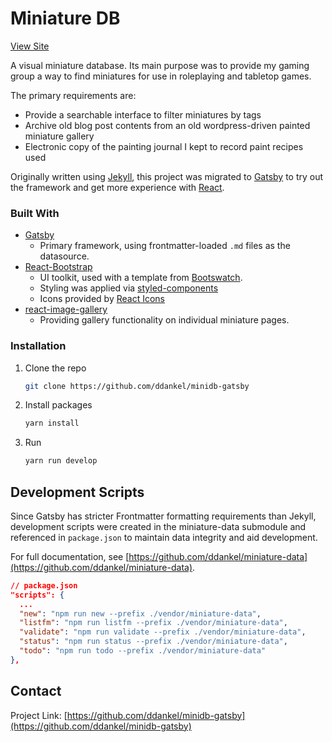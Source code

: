 # Miniature DB

[View Site](https://minidb.dankelzahn.com/)

A visual miniature database. Its main purpose was to provide my gaming group a way to find miniatures for use in roleplaying and tabletop games.

The primary requirements are:

- Provide a searchable interface to filter miniatures by tags
- Archive old blog post contents from an old wordpress-driven painted miniature gallery
- Electronic copy of the painting journal I kept to record paint recipes used

Originally written using [Jekyll](https://jekyllrb.com/), this project was migrated to [Gatsby](https://www.gatsbyjs.com/) to try out the framework and get more experience with [React](https://reactjs.org/).

### Built With

- [Gatsby](https://www.gatsbyjs.com/)
  - Primary framework, using frontmatter-loaded `.md` files as the datasource.
- [React-Bootstrap](https://react-bootstrap.github.io/)
  - UI toolkit, used with a template from [Bootswatch](bootswatch.com).
  - Styling was applied via [styled-components](https://styled-components.com/)
  - Icons provided by [React Icons](https://react-icons.github.io/react-icons/)
- [react-image-gallery](https://github.com/xiaolin/react-image-gallery)
  - Providing gallery functionality on individual miniature pages.

### Installation

1. Clone the repo
   ```sh
   git clone https://github.com/ddankel/minidb-gatsby
   ```
2. Install packages
   ```sh
   yarn install
   ```
3. Run
   ```sh
   yarn run develop
   ```

## Development Scripts

Since Gatsby has stricter Frontmatter formatting requirements than Jekyll, development scripts were created in the miniature-data submodule and referenced in `package.json` to maintain data integrity and aid development.

For full documentation, see [https://github.com/ddankel/miniature-data](https://github.com/ddankel/miniature-data).

```json
// package.json
"scripts": {
  ...
  "new": "npm run new --prefix ./vendor/miniature-data",
  "listfm": "npm run listfm --prefix ./vendor/miniature-data",
  "validate": "npm run validate --prefix ./vendor/miniature-data",
  "status": "npm run status --prefix ./vendor/miniature-data",
  "todo": "npm run todo --prefix ./vendor/miniature-data"
},
```

## Contact

Project Link: [https://github.com/ddankel/minidb-gatsby](https://github.com/ddankel/minidb-gatsby)
